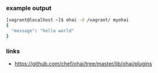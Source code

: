 ### example output
```bash
[vagrant@localhost ~]$ ohai -d /vagrant/ myohai
{
  "message": "hello world"
}
```
### links
- https://github.com/chef/ohai/tree/master/lib/ohai/plugins

